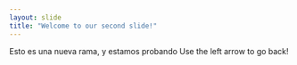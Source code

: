 ```yaml
---
layout: slide
title: "Welcome to our second slide!"
---
```

Esto es una nueva rama, y estamos probando
Use the left arrow to go back!
